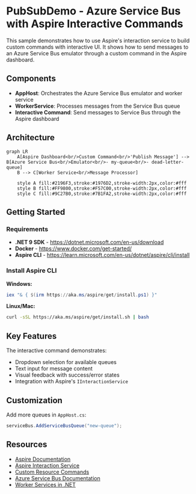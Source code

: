 # PubSubDemo - Azure Service Bus with Aspire Interactive Commands

This sample demonstrates how to use Aspire's interaction service to build custom commands with interactive UI. It shows how to send messages to an Azure Service Bus emulator through a custom command in the Aspire dashboard.

## Components

- **AppHost**: Orchestrates the Azure Service Bus emulator and worker service
- **WorkerService**: Processes messages from the Service Bus queue  
- **Interactive Command**: Send messages to Service Bus through the Aspire dashboard

## Architecture

```mermaid
graph LR
    A[Aspire Dashboard<br/>Custom Command<br/>'Publish Message'] --> B[Azure Service Bus<br/>Emulator<br/>- my-queue<br/>- dead-letter-queue]
    B --> C[Worker Service<br/>Message Processor]
    
    style A fill:#2196F3,stroke:#1976D2,stroke-width:2px,color:#fff
    style B fill:#FF9800,stroke:#F57C00,stroke-width:2px,color:#fff
    style C fill:#9C27B0,stroke:#7B1FA2,stroke-width:2px,color:#fff
```

## Getting Started

### Requirements
- **.NET 9 SDK** - https://dotnet.microsoft.com/en-us/download
- **Docker** - https://www.docker.com/get-started/
- **Aspire CLI** - https://learn.microsoft.com/en-us/dotnet/aspire/cli/install

### Install Aspire CLI

**Windows:**
```ps1
iex "& { $(irm https://aka.ms/aspire/get/install.ps1) }"
```

**Linux/Mac:**
```bash
curl -sSL https://aka.ms/aspire/get/install.sh | bash
```

## Key Features

The interactive command demonstrates:
- Dropdown selection for available queues
- Text input for message content
- Visual feedback with success/error states
- Integration with Aspire's `IInteractionService`

## Customization

Add more queues in `AppHost.cs`:
```csharp
serviceBus.AddServiceBusQueue("new-queue");
```

## Resources

- [Aspire Documentation](https://learn.microsoft.com/en-us/dotnet/aspire/)
- [Aspire Interaction Service](https://learn.microsoft.com/en-us/dotnet/aspire/extensibility/interaction-service)
- [Custom Resource Commands](https://learn.microsoft.com/en-us/dotnet/aspire/fundamentals/custom-resource-commands)
- [Azure Service Bus Documentation](https://learn.microsoft.com/en-us/azure/service-bus-messaging/)
- [Worker Services in .NET](https://learn.microsoft.com/en-us/dotnet/core/extensions/workers)